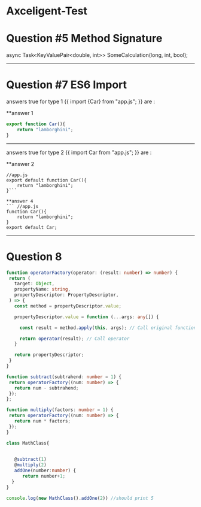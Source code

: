 # Axceligent-Test

# Question #5 Method Signature 

async Task<KeyValuePair<double, int>> SomeCalculation(long, int, bool);

-----------------------------------------------------------------------------
# Question #7 ES6 Import

answers true for type 1 {{ import {Car} from "app.js"; }} are :

**answer 1

```//app.js
export function Car(){
    return "lamborghini";
}
```
------------------------------------------------------------------
answers true for type 2 {{ import Car from "app.js"; }} are :

**answer 2
```
//app.js
export default function Car(){
    return "lamborghini";
}```

**answer 4
``` //app.js
function Car(){
    return "lamborghini";
}
export default Car;
```
----------------------------------------------------
# Question 8 
 ``` typescript
 function operatorFactory(operator: (result: number) => number) {
  return (
    target: Object,
    propertyName: string,
    propertyDescriptor: PropertyDescriptor,
  ) => {
    const method = propertyDescriptor.value;

    propertyDescriptor.value = function (...args: any[]) {

      const result = method.apply(this, args); // Call original function

      return operator(result); // Call operator
    }

    return propertyDescriptor;
  } 
}

 function subtract(subtrahend: number = 1) {
  return operatorFactory((num: number) => {
    return num - subtrahend;
  });
};

 function multiply(factors: number = 1) {
  return operatorFactory((num: number) => {
    return num * factors;
  });
}

class MathClass{

  
    @subtract(1)
    @multiply(2)
    addOne(number:number) {
       return number+1;
   }
}
 
console.log(new MathClass().addOne(2)) //should print 5
```
